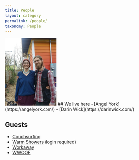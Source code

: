 ```yaml
---
title: People
layout: category
permalink: /people/
taxonomy: People
---
```


<img src="/assets/images/angel%20darin%20rainbow%20house%202019.png" width=33% height=auto alt="Angel and Darin in front of the rainbow house">
## We live here
- [Angel York](https://angelyork.com/)
- [Darin Wick](https://darinwick.com/)

## Guests
- [Couchsurfing](https://www.couchsurfing.com/people/rainbowhouse)
- [Warm Showers](https://www.warmshowers.org/users/nectarine) (login required)
- [Workaway](https://www.workaway.info/191485637641-en.html)
- [WWOOF](https://wwoofusa.org/farm/rainbow-house-gardens/)
